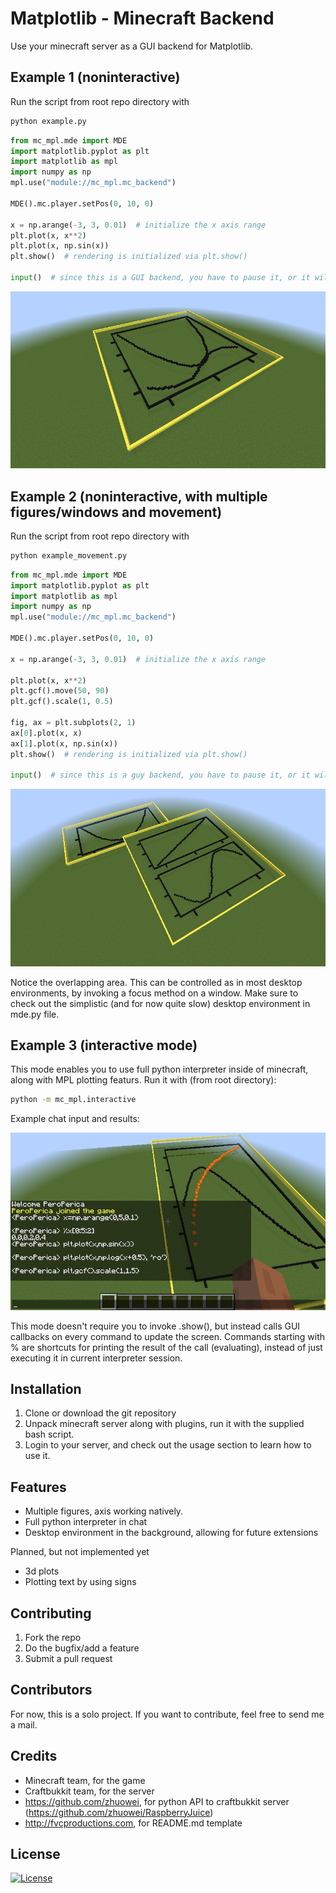 # Matplotlib - Minecraft Backend

Use your minecraft server as a GUI backend for Matplotlib. 

## Example 1 (noninteractive)

Run the script from root repo directory with
```bash
python example.py
```

```python
from mc_mpl.mde import MDE
import matplotlib.pyplot as plt
import matplotlib as mpl
import numpy as np
mpl.use("module://mc_mpl.mc_backend")

MDE().mc.player.setPos(0, 10, 0)

x = np.arange(-3, 3, 0.01)  # initialize the x axis range
plt.plot(x, x**2)
plt.plot(x, np.sin(x))
plt.show()  # rendering is initialized via plt.show()

input()  # since this is a GUI backend, you have to pause it, or it will auto-close
```

![](images/example.png)

## Example 2 (noninteractive, with multiple figures/windows and movement)

Run the script from root repo directory with
```bash
python example_movement.py
```

```python
from mc_mpl.mde import MDE
import matplotlib.pyplot as plt
import matplotlib as mpl
import numpy as np
mpl.use("module://mc_mpl.mc_backend")

MDE().mc.player.setPos(0, 10, 0)

x = np.arange(-3, 3, 0.01)  # initialize the x axis range

plt.plot(x, x**2)
plt.gcf().move(50, 90)
plt.gcf().scale(1, 0.5)

fig, ax = plt.subplots(2, 1)
ax[0].plot(x, x)
ax[1].plot(x, np.sin(x))
plt.show()  # rendering is initialized via plt.show()

input()  # since this is a guy backend, you have to pause it, or it will auto-close
```
![](images/movement.png)

Notice the overlapping area. This can be controlled as in most desktop environments, by invoking a focus method on a window.
Make sure to check out the simplistic (and for now quite slow) desktop environment in mde.py file.

## Example 3 (interactive mode)

This mode enables you to use full python interpreter inside of minecraft, along with MPL plotting featurs.
Run it with (from root directory):

```bash
python -m mc_mpl.interactive
```
Example chat input and results:

![](images/demo.png)

This mode doesn't require you to invoke .show(), but instead calls GUI callbacks on every command to update the screen.
Commands starting with % are shortcuts for printing the result of the call (evaluating), instead of just executing it in current interpreter session.

## Installation

1. Clone or download the git repository
2. Unpack minecraft server along with plugins, run it with the supplied bash script.
3. Login to your server, and check out the usage section to learn how to use it.


## Features

- Multiple figures, axis working natively.
- Full python interpreter in chat
- Desktop environment in the background, allowing for future extensions

Planned, but not implemented yet

- 3d plots
- Plotting text by using signs

## Contributing

1. Fork the repo
2. Do the bugfix/add a feature
3. Submit a pull request


## Contributors

For now, this is a solo project. If you want to contribute, feel free to send me a mail.

## Credits

- Minecraft team, for the game
- Craftbukkit team, for the server
- https://github.com/zhuowei, for python API to craftbukkit server (https://github.com/zhuowei/RaspberryJuice)
- http://fvcproductions.com, for README.md template

## License

[![License](http://img.shields.io/:license-mit-blue.svg?style=flat-square)](http://badges.mit-license.org)
